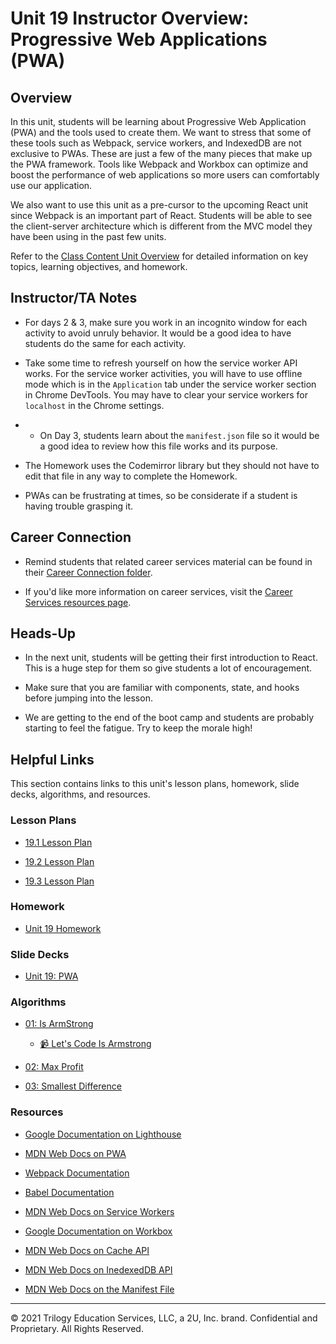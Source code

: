 # Unit 19 Instructor Overview: Progressive Web Applications (PWA) 

## Overview

In this unit, students will be learning about Progressive Web Application (PWA) and the tools used to create them. We want to stress that some of these tools such as Webpack, service workers, and IndexedDB are not exclusive to PWAs. These are just a few of the many pieces that make up the PWA framework. Tools like Webpack and Workbox can optimize and boost the performance of web applications so more users can comfortably use our application.

We also want to use this unit as a pre-cursor to the upcoming React unit since Webpack is an important part of React. Students will be able to see the client-server architecture which is different from the MVC model they have been using in the past few units.

Refer to the [Class Content Unit Overview](../../../01-Class-Content/19-PWA/README.md) for detailed information on key topics, learning objectives, and homework.

## Instructor/TA Notes

* For days 2 & 3, make sure you work in an incognito window for each activity to avoid unruly behavior. It would be a good idea to have students do the same for each activity.

* Take some time to refresh yourself on how the service worker API works. For the service worker activities, you will have to use offline mode which is in the `Application` tab under the service worker section in Chrome DevTools. You may have to clear your service workers for `localhost` in the Chrome settings.

* * On Day 3, students learn about the `manifest.json` file so it would be a good idea to review how this file works and its purpose.

* The Homework uses the Codemirror library but they should not have to edit that file in any way to complete the Homework.

* PWAs can be frustrating at times, so be considerate if a student is having trouble grasping it.

## Career Connection

* Remind students that related career services material can be found in their [Career Connection folder](../../../01-Class-Content/19-PWA/04-Career-Connection/README.md).

* If you'd like more information on career services, visit the [Career Services resources page](https://careernetwork.2u.com/?utm_medium=Academics&utm_source=boot_camp/).

## Heads-Up

* In the next unit, students will be getting their first introduction to React. This is a huge step for them so give students a lot of encouragement.

* Make sure that you are familiar with components, state, and hooks before jumping into the lesson.

* We are getting to the end of the boot camp and students are probably starting to feel the fatigue. Try to keep the morale high!

## Helpful Links

This section contains links to this unit's lesson plans, homework, slide decks, algorithms, and resources.

### Lesson Plans

  * [19.1 Lesson Plan](./03-Day_Webpack/19.1-LESSON-PLAN.md)

  * [19.2 Lesson Plan](./03-Day_Workbox/19.2-LESSON-PLAN.md)
  
  * [19.3 Lesson Plan](./03-Day_IndexedDB/19.3-LESSON-PLAN.md)

### Homework

  * [Unit 19 Homework](../../../01-Class-Content/19-PWA/02-Homework)

### Slide Decks

  * [Unit 19: PWA](https://docs.google.com/presentation/d/1mkVX8q7pIQM6giW6ArxB2pjAYFCp2BpjIu1x7MDR6dE/edit?usp=sharing)

### Algorithms

  * [01: Is ArmStrong](../../../01-Class-Content/19-PWA/03-Algorithms/01-is-armstrong/)

    * [📹 Let's Code Is Armstrong](https://2u-20.wistia.com/medias/qpq5grsk37)

  * [02: Max Profit](../../../01-Class-Content/19-PWA/03-Algorithms/02-max-profit/)

  * [03: Smallest Difference](../../../01-Class-Content/19-PWA/03-Algorithms/03-smallest-difference/)

### Resources

* [Google Documentation on Lighthouse](https://developers.google.com/web/tools/lighthouse)

* [MDN Web Docs on PWA](https://developer.mozilla.org/en-US/docs/Web/Progressive_web_apps)

* [Webpack Documentation](https://webpack.js.org/concepts/)

* [Babel Documentation](https://babeljs.io/)

* [MDN Web Docs on Service Workers](https://developer.mozilla.org/en-US/docs/Web/API/Service_Worker_API)

* [Google Documentation on Workbox](https://developers.google.com/web/tools/workbox)

* [MDN Web Docs on Cache API](https://developer.mozilla.org/en-US/docs/Web/API/Cache)

* [MDN Web Docs on InedexedDB API](https://developer.mozilla.org/en-US/docs/Web/API/IndexedDB_API)

* [MDN Web Docs on the Manifest File](https://developer.mozilla.org/en-US/docs/Mozilla/Add-ons/WebExtensions/manifest.json)

---
© 2021 Trilogy Education Services, LLC, a 2U, Inc. brand. Confidential and Proprietary. All Rights Reserved.